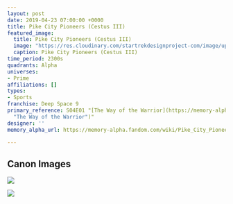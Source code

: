 ```yaml
---
layout: post
date: 2019-04-23 07:00:00 +0000
title: Pike City Pioneers (Cestus III)
featured_image:
  title: Pike City Pioneers (Cestus III)
  image: "https://res.cloudinary.com/startrekdesignproject-com/image/upload/v1556044535/PikeCityPioneers.png"
  caption: Pike City Pioneers (Cestus III)
time_period: 2300s
quadrants: Alpha
universes:
- Prime
affiliations: []
types:
- Sports
franchise: Deep Space 9
primary_reference: S04E01 "[The Way of the Warrior](https://memory-alpha.fandom.com/wiki/The_Way_of_the_Warrior
  "The Way of the Warrior")"
designer: ''
memory_alpha_url: https://memory-alpha.fandom.com/wiki/Pike_City_Pioneers

---
```

## Canon Images

![](https://res.cloudinary.com/startrekdesignproject-com/image/upload/v1556044535/PikeCityPioneers3.jpg)

![](https://res.cloudinary.com/startrekdesignproject-com/image/upload/v1556044535/PikeCityPioneers2.jpg)